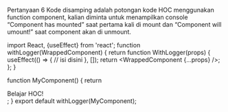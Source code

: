 Pertanyaan 6
Kode disamping adalah potongan kode HOC menggunakan function component, kalian diminta untuk menampilkan console “Component has mounted” saat pertama kali di mount dan  “Component will umount!” saat component akan di unmount.

import React, {useEffect} from 'react';
function withLogger(WrappedComponent) {
  return function WithLogger(props) {
    useEffect(() => {
      // isi disini
    }, []);
    return <WrappedComponent {...props} />;
  };
}

function MyComponent() {
  return <div>Belajar HOC!</div>;
}
export default withLogger(MyComponent);
